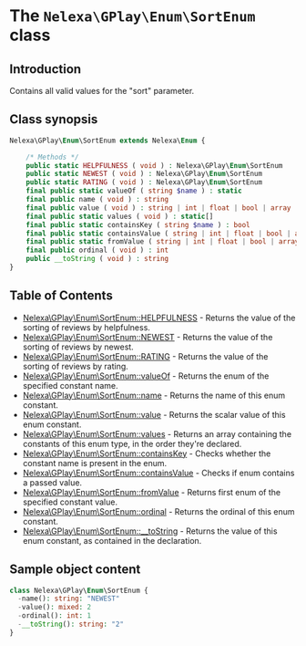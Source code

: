 # The `Nelexa\GPlay\Enum\SortEnum` class

## Introduction
Contains all valid values for the "sort" parameter.

## Class synopsis
```php
Nelexa\GPlay\Enum\SortEnum extends Nelexa\Enum {

    /* Methods */
    public static HELPFULNESS ( void ) : Nelexa\GPlay\Enum\SortEnum
    public static NEWEST ( void ) : Nelexa\GPlay\Enum\SortEnum
    public static RATING ( void ) : Nelexa\GPlay\Enum\SortEnum
    final public static valueOf ( string $name ) : static
    final public name ( void ) : string
    final public value ( void ) : string | int | float | bool | array | null
    final public static values ( void ) : static[]
    final public static containsKey ( string $name ) : bool
    final public static containsValue ( string | int | float | bool | array | null $value [, bool $strict = true ] ) : bool
    final public static fromValue ( string | int | float | bool | array | null $value ) : static
    final public ordinal ( void ) : int
    public __toString ( void ) : string
}
```

## Table of Contents
* [Nelexa\GPlay\Enum\SortEnum::HELPFULNESS](sortenum.helpfulness.md) - Returns the value of the sorting of reviews by helpfulness.
* [Nelexa\GPlay\Enum\SortEnum::NEWEST](sortenum.newest.md) - Returns the value of the sorting of reviews by newest.
* [Nelexa\GPlay\Enum\SortEnum::RATING](sortenum.rating.md) - Returns the value of the sorting of reviews by rating.
* [Nelexa\GPlay\Enum\SortEnum::valueOf](sortenum.valueof.md) - Returns the enum of the specified constant name.
* [Nelexa\GPlay\Enum\SortEnum::name](sortenum.name.md) - Returns the name of this enum constant.
* [Nelexa\GPlay\Enum\SortEnum::value](sortenum.value.md) - Returns the scalar value of this enum constant.
* [Nelexa\GPlay\Enum\SortEnum::values](sortenum.values.md) - Returns an array containing the constants of this enum type, in the order they're declared.
* [Nelexa\GPlay\Enum\SortEnum::containsKey](sortenum.containskey.md) - Checks whether the constant name is present in the enum.
* [Nelexa\GPlay\Enum\SortEnum::containsValue](sortenum.containsvalue.md) - Checks if enum contains a passed value.
* [Nelexa\GPlay\Enum\SortEnum::fromValue](sortenum.fromvalue.md) - Returns first enum of the specified constant value.
* [Nelexa\GPlay\Enum\SortEnum::ordinal](sortenum.ordinal.md) - Returns the ordinal of this enum constant.
* [Nelexa\GPlay\Enum\SortEnum::__toString](sortenum.tostring.md) - Returns the value of this enum constant, as contained in the declaration.


## Sample object content
```php
class Nelexa\GPlay\Enum\SortEnum {
  -name(): string: "NEWEST"
  -value(): mixed: 2
  -ordinal(): int: 1
  -__toString(): string: "2"
}
```
